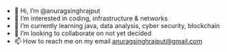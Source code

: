 - 👋 Hi, I’m @anuragsinghrajput
- 👀 I’m interested in coding, infrastructure & networks
- 🌱 I’m currently learning java, data analysis, cyber security, blockchain
- 💞️ I’m looking to collaborate on not yet decided
- 📫 How to reach me on my email anuragsinghrajput@gmail.com

<!---
anuragsinghrajput/anuragsinghrajput is a ✨ special ✨ repository because its `README.md` (this file) appears on your GitHub profile.
You can click the Preview link to take a look at your changes.
--->
